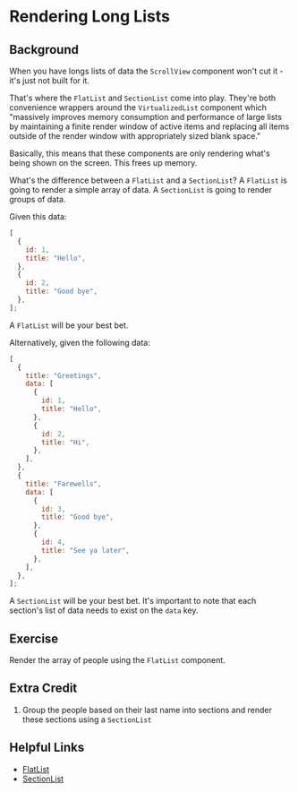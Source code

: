 # Rendering Long Lists

## Background

When you have longs lists of data the `ScrollView` component won't cut it - it's just not built for it.

That's where the `FlatList` and `SectionList` come into play. They're both convenience wrappers around the `VirtualizedList` component which "massively improves memory consumption and performance of large lists by maintaining a finite render window of active items and replacing all items outside of the render window with appropriately sized blank space."

Basically, this means that these components are only rendering what's being shown on the screen. This frees up memory.

What's the difference between a `FlatList` and a `SectionList`? A `FlatList` is going to render a simple array of data. A `SectionList` is going to render groups of data.

Given this data:

```js
[
  {
    id: 1,
    title: "Hello",
  },
  {
    id: 2,
    title: "Good bye",
  },
];
```

A `FlatList` will be your best bet.

Alternatively, given the following data:

```js
[
  {
    title: "Greetings",
    data: [
      {
        id: 1,
        title: "Hello",
      },
      {
        id: 2,
        title: "Hi",
      },
    ],
  },
  {
    title: "Farewells",
    data: [
      {
        id: 3,
        title: "Good bye",
      },
      {
        id: 4,
        title: "See ya later",
      },
    ],
  },
];
```

A `SectionList` will be your best bet. It's important to note that each section's list of data needs to exist on the `data` key.

## Exercise

Render the array of people using the `FlatList` component.

## Extra Credit

1. Group the people based on their last name into sections and render these sections using a `SectionList`

## Helpful Links

- [FlatList](https://reactnative.dev/docs/flatlist#docsNav)
- [SectionList](https://reactnative.dev/docs/sectionlist#docsNav)
